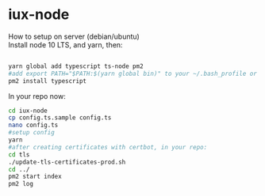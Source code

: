 # iux-node

How to setup on server (debian/ubuntu)  
Install node 10 LTS, and yarn, then:

```bash

yarn global add typescript ts-node pm2
#add export PATH="$PATH:$(yarn global bin)" to your ~/.bash_profile or ~/.bashrc or whatever
pm2 install typescript
```

In your repo now:
```bash
cd iux-node
cp config.ts.sample config.ts
nano config.ts
#setup config
yarn
#after creating certificates with certbot, in your repo:
cd tls
./update-tls-certificates-prod.sh
cd ../
pm2 start index
pm2 log
```
